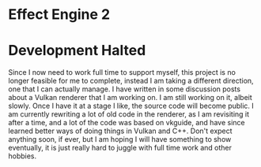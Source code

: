 # Effect Engine 2

# Development Halted

Since I now need to work full time to support myself, this project is no longer feasible for me to complete, instead I am taking a different direction, one that I can actually manage.
I have written in some discussion posts about a Vulkan renderer that I am working on. I am still working on it, albeit slowly. Once I have it at a stage I like, the source code will become public.
I am currently rewriting a lot of old code in the renderer, as I am revisiting it after a time, and a lot of the code was based on vkguide, and have since learned better ways of doing things in Vulkan and C++.
Don't expect anything soon, if ever, but I am hoping I will have something to show eventually, it is just really hard to juggle with full time work and other hobbies.

